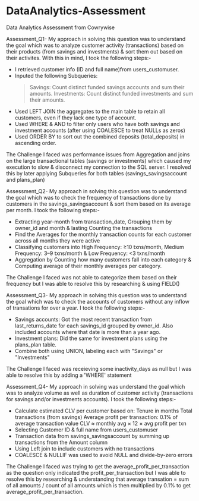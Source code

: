 # DataAnalytics-Assessment
Data Analytics Assessment from Cowrywise

Assessment_Q1- My approach in solving this question was to understand the goal which was to analyze customer activity (transactions) based on their products (from savings and investments) & sort them out based on their activites.
With this in mind, I took the following steps:-
   * I retrieved customer info (ID and full name)from users_customuser.
   * Inputed the following Subqueries:
        > Savings: Count distinct funded savings accounts and sum their amounts.
        > Investments: Count distinct funded investments and sum their amounts.
   * Used LEFT JOIN the aggregates to the main table to retain all customers, even if they lack one type of account.
   * Used WHERE & AND to filter only users who have both savings and investment accounts (after using COALESCE to treat NULLs as zeros)
   * Used ORDER BY to sort out the combined deposits (total_deposits) in ascending order.

The Challenge I faced was performance issues from Aggregation and joins on the large transactional tables (savings or investments) which caused my execution to slow & disconnect my connection to the SQL server. I resolved this by later applying Subqueries for both tables (savings_savingsaccount and plans_plan)

Assessment_Q2- My approach in solving this question was to understand the goal which was to check the frequency of transactions done by customers in the savings_savingsaccount & sort them based on its average per month. I took the following steps:-
   * Extracting year-month from transaction_date, Grouping them by owner_id and month & lasting Counting the transactions
   * Find the Averages for the monthly transaction counts for each customer across all months they were active
   * Classifying customers into High Frequency: ≥10 txns/month, Medium Frequency: 3–9 txns/month & Low Frequency: <3 txns/month
   * Aggregation by Counting how many customers fall into each category & Computing average of their monthly averages per category.

The Challenge I faced was not able to categorize them based on their frequency but I was able to resolve this by researching & using FIELD()

Assessment_Q3- My approach in solving this question was to understand the goal which was to check the accounts of customers without any inflow of transations for over a year. I took the following steps:-
   * Savings accounts: Got the most recent transaction from last_returns_date for each savings_id grouped by owner_id. Also included accounts where that date is more than a year ago.
   * Investment plans: Did the same for investment plans using the plans_plan table.
   * Combine both using UNION, labeling each with "Savings" or "Investments"

The Challenge I faced was receieving some inactivity_days as null but I was able to resolve this by adding a 'WHERE' statement

Assessment_Q4- My approach in solving was understand the goal which was to analyze volume as well as duration of customer activity (transactions for savings and/or investments accounts). I took the following steps:-
   * Calculate estimated CLV per customer based on:
        Tenure in months
        Total transactions (from savings)
        Average profit per transaction: 0.1% of average transaction value
        CLV ≈ monthly avg × 12 × avg profit per txn
   * Selecting Customer ID & full name from users_customuser
   * Transaction data from savings_savingsaccount by summing up transactions from the Amount column
   * Using Left join to include customers with no transactions
   * COALESCE & NULLIF was used to avoid NULL and divide-by-zero errors

The Challenge I faced was trying to get the average_profit_per_transaction as the question only indicated the profit_per_transaction but I was able to resolve this by researching & understanding that average transation = sum of all amounts / count of all amounts which is then multiplied by 0.1% to get average_profit_per_transaction.
